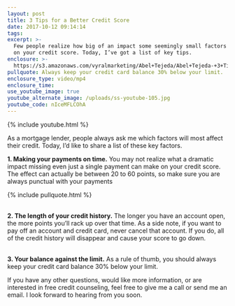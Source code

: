 ```yaml
---
layout: post
title: 3 Tips for a Better Credit Score
date: 2017-10-12 09:14:14
tags:
excerpt: >-
  Few people realize how big of an impact some seemingly small factors can have
  on your credit score. Today, I’ve got a list of key tips.
enclosure: >-
  https://s3.amazonaws.com/vyralmarketing/Abel+Tejeda/Abel+Tejeda-+3+Tips+for+a+Better+Credit+Score.mp4
pullquote: Always keep your credit card balance 30% below your limit.
enclosure_type: video/mp4
enclosure_time:
use_youtube_image: true
youtube_alternate_image: /uploads/ss-youtube-105.jpg
youtube_code: nIceMFLCOhA
---
```



{% include youtube.html %}

As a mortgage lender, people always ask me which factors will most affect their credit. Today, I’d like to share a list of these key factors.

**1. Making your payments on time.** You may not realize what a dramatic impact missing even just a single payment can make on your credit score. The effect can actually be between 20 to 60 points, so make sure you are always punctual with your payments

{% include pullquote.html %}

<br>**2. The length of your credit history.** The longer you have an account open, the more points you’ll rack up over that time. As a side note, if you want to pay off an account and credit card, never cancel that account. If you do, all of the credit history will disappear and cause your score to go down.

<br>**3. Your balance against the limit.** As a rule of thumb, you should always keep your credit card balance 30% below your limit.

If you have any other questions, would like more information, or are interested in free credit counseling, feel free to give me a call or send me an email. I look forward to hearing from you soon.
